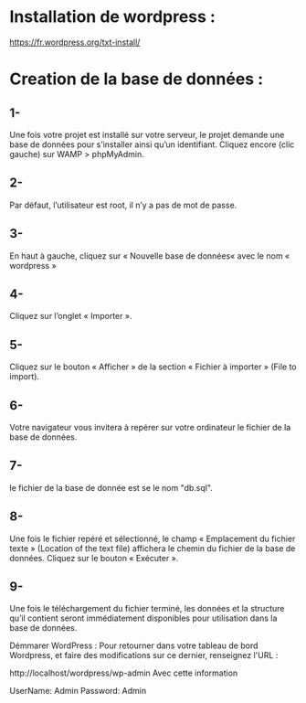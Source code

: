 
# Installation de wordpress :
https://fr.wordpress.org/txt-install/

# Creation de la base de données :
## 1-
Une fois votre projet est installé sur votre serveur, le projet demande une base de données pour s’installer ainsi qu’un identifiant. Cliquez encore (clic gauche) sur WAMP > phpMyAdmin.

## 2-
Par défaut, l’utilisateur est root, il n’y a pas de mot de passe.

## 3-
En haut à gauche, cliquez sur « Nouvelle base de données« avec le nom « wordpress »

## 4-
Cliquez sur l’onglet « Importer ».

## 5-
Cliquez sur le bouton « Afficher » de la section « Fichier à importer » (File to import).

## 6-
Votre navigateur vous invitera à repérer sur votre ordinateur le fichier de la base de données.

## 7-
le fichier de la base de donnée est se le nom "db.sql".

## 8-
Une fois le fichier repéré et sélectionné, le champ « Emplacement du fichier texte » (Location of the text file) affichera le chemin du fichier de la base de données. Cliquez sur le bouton « Exécuter ».

## 9-
Une fois le téléchargement du fichier terminé, les données et la structure qu’il contient seront immédiatement disponibles pour utilisation dans la base de données.

Démmarer WordPress :
Pour retourner dans votre tableau de bord Wordpress, et faire des modifications sur ce dernier, renseignez l'URL :

http://localhost/wordpress/wp-admin
Avec cette information

UserName: Admin
Password: Admin
